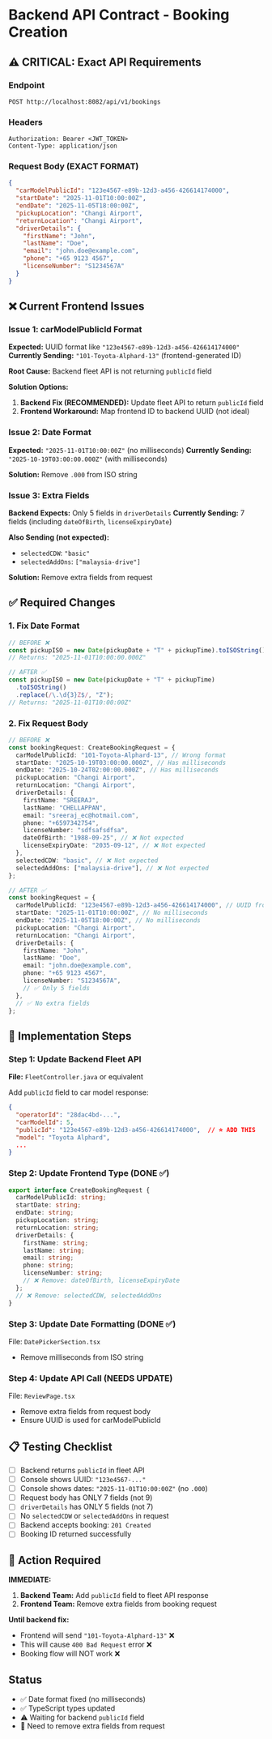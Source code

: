 # Backend API Contract - Booking Creation

## ⚠️ CRITICAL: Exact API Requirements

### Endpoint

```
POST http://localhost:8082/api/v1/bookings
```

### Headers

```
Authorization: Bearer <JWT_TOKEN>
Content-Type: application/json
```

### Request Body (EXACT FORMAT)

```json
{
  "carModelPublicId": "123e4567-e89b-12d3-a456-426614174000",
  "startDate": "2025-11-01T10:00:00Z",
  "endDate": "2025-11-05T18:00:00Z",
  "pickupLocation": "Changi Airport",
  "returnLocation": "Changi Airport",
  "driverDetails": {
    "firstName": "John",
    "lastName": "Doe",
    "email": "john.doe@example.com",
    "phone": "+65 9123 4567",
    "licenseNumber": "S1234567A"
  }
}
```

## ❌ Current Frontend Issues

### Issue 1: carModelPublicId Format

**Expected:** UUID format like `"123e4567-e89b-12d3-a456-426614174000"`
**Currently Sending:** `"101-Toyota-Alphard-13"` (frontend-generated ID)

**Root Cause:** Backend fleet API is not returning `publicId` field

**Solution Options:**

1. **Backend Fix (RECOMMENDED):** Update fleet API to return `publicId` field
2. **Frontend Workaround:** Map frontend ID to backend UUID (not ideal)

### Issue 2: Date Format

**Expected:** `"2025-11-01T10:00:00Z"` (no milliseconds)
**Currently Sending:** `"2025-10-19T03:00:00.000Z"` (with milliseconds)

**Solution:** Remove `.000` from ISO string

### Issue 3: Extra Fields

**Backend Expects:** Only 5 fields in `driverDetails`
**Currently Sending:** 7 fields (including `dateOfBirth`, `licenseExpiryDate`)

**Also Sending (not expected):**

- `selectedCDW`: `"basic"`
- `selectedAddOns`: `["malaysia-drive"]`

**Solution:** Remove extra fields from request

## ✅ Required Changes

### 1. Fix Date Format

```typescript
// BEFORE ❌
const pickupISO = new Date(pickupDate + "T" + pickupTime).toISOString();
// Returns: "2025-11-01T10:00:00.000Z"

// AFTER ✅
const pickupISO = new Date(pickupDate + "T" + pickupTime)
  .toISOString()
  .replace(/\.\d{3}Z$/, "Z");
// Returns: "2025-11-01T10:00:00Z"
```

### 2. Fix Request Body

```typescript
// BEFORE ❌
const bookingRequest: CreateBookingRequest = {
  carModelPublicId: "101-Toyota-Alphard-13", // Wrong format
  startDate: "2025-10-19T03:00:00.000Z", // Has milliseconds
  endDate: "2025-10-24T02:00:00.000Z", // Has milliseconds
  pickupLocation: "Changi Airport",
  returnLocation: "Changi Airport",
  driverDetails: {
    firstName: "SREERAJ",
    lastName: "CHELLAPPAN",
    email: "sreeraj_ec@hotmail.com",
    phone: "+6597342754",
    licenseNumber: "sdfsafsdfsa",
    dateOfBirth: "1988-09-25", // ❌ Not expected
    licenseExpiryDate: "2035-09-12", // ❌ Not expected
  },
  selectedCDW: "basic", // ❌ Not expected
  selectedAddOns: ["malaysia-drive"], // ❌ Not expected
};

// AFTER ✅
const bookingRequest = {
  carModelPublicId: "123e4567-e89b-12d3-a456-426614174000", // UUID from backend
  startDate: "2025-11-01T10:00:00Z", // No milliseconds
  endDate: "2025-11-05T18:00:00Z", // No milliseconds
  pickupLocation: "Changi Airport",
  returnLocation: "Changi Airport",
  driverDetails: {
    firstName: "John",
    lastName: "Doe",
    email: "john.doe@example.com",
    phone: "+65 9123 4567",
    licenseNumber: "S1234567A",
    // ✅ Only 5 fields
  },
  // ✅ No extra fields
};
```

## 🔧 Implementation Steps

### Step 1: Update Backend Fleet API

**File:** `FleetController.java` or equivalent

Add `publicId` field to car model response:

```json
{
  "operatorId": "28dac4bd-...",
  "carModelId": 5,
  "publicId": "123e4567-e89b-12d3-a456-426614174000",  // ⭐ ADD THIS
  "model": "Toyota Alphard",
  ...
}
```

### Step 2: Update Frontend Type (DONE ✅)

```typescript
export interface CreateBookingRequest {
  carModelPublicId: string;
  startDate: string;
  endDate: string;
  pickupLocation: string;
  returnLocation: string;
  driverDetails: {
    firstName: string;
    lastName: string;
    email: string;
    phone: string;
    licenseNumber: string;
    // ❌ Remove: dateOfBirth, licenseExpiryDate
  };
  // ❌ Remove: selectedCDW, selectedAddOns
}
```

### Step 3: Update Date Formatting (DONE ✅)

File: `DatePickerSection.tsx`

- Remove milliseconds from ISO string

### Step 4: Update API Call (NEEDS UPDATE)

File: `ReviewPage.tsx`

- Remove extra fields from request body
- Ensure UUID is used for carModelPublicId

## 📋 Testing Checklist

- [ ] Backend returns `publicId` in fleet API
- [ ] Console shows UUID: `"123e4567-..."`
- [ ] Console shows dates: `"2025-11-01T10:00:00Z"` (no `.000`)
- [ ] Request body has ONLY 7 fields (not 9)
- [ ] `driverDetails` has ONLY 5 fields (not 7)
- [ ] No `selectedCDW` or `selectedAddOns` in request
- [ ] Backend accepts booking: `201 Created`
- [ ] Booking ID returned successfully

## 🚨 Action Required

**IMMEDIATE:**

1. **Backend Team:** Add `publicId` field to fleet API response
2. **Frontend Team:** Remove extra fields from booking request

**Until backend fix:**

- Frontend will send `"101-Toyota-Alphard-13"` ❌
- This will cause `400 Bad Request` error ❌
- Booking flow will NOT work ❌

## Status

- ✅ Date format fixed (no milliseconds)
- ✅ TypeScript types updated
- ⚠️ Waiting for backend `publicId` field
- 🔄 Need to remove extra fields from request
